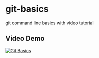 # git-basics

git command line basics with video tutorial

## Video Demo

[![Git Basics](https://img.youtube.com/vi/IRuPHS1hukI/0.jpg)](https://www.youtube.com/watch?v=IRuPHS1hukI "Git Basics")
